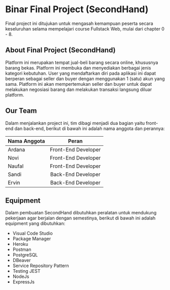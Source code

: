 # Binar Final Project (SecondHand)

Final project ini ditujukan untuk mengasah kemampuan peserta secara keseluruhan selama mempelajari course Fullstack Web, mulai dari chapter 0 - 8. 

## About Final Project (SecondHand)

Platform ini merupakan tempat jual-beli barang secara online, khususnya barang bekas. Platform ini membuka dan menyediakan berbagai jenis kategori kebutuhan. User yang mendaftarkan diri pada aplikasi ini dapat berperan sebagai seller dan buyer dengan menggunakan 1 (satu) akun yang sama. Platform ini akan mempertemukan seller dan buyer untuk dapat melakukan negosiasi barang dan melakukan transaksi langsung diluar platform. 


## Our Team

Dalam menjalankan project ini, tim dibagi menjadi dua bagian yaitu front-end dan back-end, berikut di bawah ini adalah nama anggota dan perannya:

| Nama Anggota  |  Peran                | 
|---------------|:---------------------:| 
| Ardana        | Front-End Developer   |
| Novi          | Front-End Developer   |
| Naufal        | Front-End Developer   |
| Sandi         | Back-End Developer    |
| Ervin         | Back-End Developer    |


## Equipment

Dalam pembuatan SecondHand dibutuhkan peralatan untuk mendukung pekerjaan agar berjalan dengan semestinya, berikut di bawah ini adalah equipment yang dibutuhkan:

 - Visual Code Studio
 - Package Manager
 - Heroku
 - Postman
 - PostgreSQL
 - DBeaver
 - Service Repository Pattern
 - Testing JEST
 - NodeJs
 - ExpressJs


